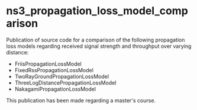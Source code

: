 # ns3_propagation_loss_model_comparison

Publication of source code for a comparison of the following propagation loss models regarding received signal strength and throughput over varying distance:
- FriisPropagationLossModel
- FixedRssPropagationLossModel
- TwoRayGroundPropagationLossModel
- ThreeLogDistancePropagationLossModel
- NakagamiPropagationLossModel

This publication has been made regarding a master's course. 
